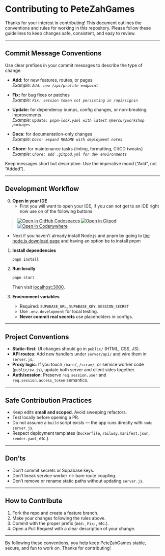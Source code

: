 # Contributing to PeteZahGames

Thanks for your interest in contributing!
This document outlines the conventions and rules for working in this repository. Please follow these guidelines to keep changes safe, consistent, and easy to review.

---

## Commit Message Conventions

Use clear prefixes in your commit messages to describe the type of change:

- **Add:** for new features, routes, or pages  
  _Example: `Add: new /api/profile endpoint`_

- **Fix:** for bug fixes or patches  
  _Example: `Fix: session token not persisting in /api/signin`_

- **Update:** for dependency bumps, config changes, or non-breaking improvements  
  _Example: `Update: pnpm-lock.yaml with latest @mercuryworkshop packages`_

- **Docs:** for documentation-only changes  
  _Example: `Docs: expand README with deployment notes`_

- **Chore:** for maintenance tasks (linting, formatting, CI/CD tweaks)  
  _Example: `Chore: add .gitpod.yml for dev environments`_

Keep messages short but descriptive. Use the imperative mood (“Add”, not “Added”).

---

## Development Workflow

0. **Open in your IDE**
   - First you will want to open your IDE, if you can not get to an IDE right now use on of the following buttons

> [![Open in GitHub Codespaces](https://github.com/codespaces/badge.svg)](https://codespaces.new/PeteZah-Games/petezahgames)
> [![Open in Gitpod](https://gitpod.io/button/open-in-gitpod.svg)](https://gitpod.io/#https://github.com/PeteZah-Games/petezahgames)
> [![Open in Codenywhere](https://codeanywhere.com/img/open-in-codeanywhere-btn.svg)](https://app.codeanywhere.com/#https://github.com/PeteZah-Games/petezahgames)

   - Next if you haven't already install Node.js and pnpm by going to [the node.js download page](https://nodejs.org/en/download) and having an option be to install pnpm

1. **Install dependencies**  

   ```bash
   pnpm install
   ```

2. **Run locally**  

   ```bash
   pnpm start
   ```

   Then visit [localhost:3000](https://localhost:3000).

3. **Environment variables**  

   - Required: `SUPABASE_URL`, `SUPABASE_KEY`, `SESSION_SECRET`  
   - Use `.env.development` for local testing.  
   - **Never commit real secrets** use placeholders in configs.

---

## Project Conventions

- **Static-first**: UI changes should go in `public/` (HTML, CSS, JS).  
- **API routes**: Add new handlers under `server/api/` and wire them in `server.js`.  
- **Proxy logic**: If you touch `/bare/`, `/scram/`, or service worker code (`public/sw.js`), update both server and client sides together.  
- **Auth/session**: Preserve `req.session.user` and `req.session.access_token` semantics.  

---

## Safe Contribution Practices

- Keep edits **small and scoped**. Avoid sweeping refactors.  
- Test locally before opening a PR.  
- Do not assume a `build` script exists — the app runs directly with `node server.js`.  
- Respect deployment templates (`Dockerfile`, `railway.manifest.json`, `render.yaml`, etc.).  

---

## Don’ts

- Don’t commit secrets or Supabase keys.  
- Don’t break service worker ↔ bare route coupling.  
- Don’t remove or rename static paths without updating `server.js`.  

---

## How to Contribute

1. Fork the repo and create a feature branch.  
2. Make your changes following the rules above.  
3. Commit with the proper prefix (`Add:`, `Fix:`, etc.).  
4. Open a Pull Request with a clear description of your change.  

---

By following these conventions, you help keep PeteZahGames stable, secure, and fun to work on. Thanks for contributing!
